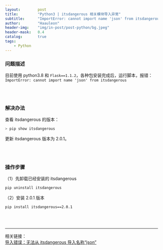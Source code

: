```yaml
---
layout:        post
title:         "Python3 | itsdangerous 相关模块导入异常"
subtitle:      "ImportError: cannot import name 'json' from itsdangerous"
author:        "Haauleon"
header-img:    "img/in-post/post-python/bg.jpeg"
header-mask:   0.4
catalog:       true
tags:
    - Python
---
```



### 问题描述
目前使用 python3.8 和 `Flask==1.1.2`，各种包安装完成后，运行脚本，报错：`ImportError: cannot import name 'json' from itsdangerous`                   

<br>
<br>

### 解决办法
查看 itsdangerous 的版本：    
```bash
> pip show itsdangerous
```

更新 itsdangerous 版本为 2.0.1。             

<br>
<br>

### 操作步骤
（1）先卸载已经安装的 itsdangerous     
```bash
pip uninstall itsdangerous
```

（2）安装 2.0.1 版本            
```bash
pip install itsdangerous==2.0.1
```

<br>
<br>

--- 

相关链接：    
[导入错误：无法从 itsdangerous 导入名称“json”](https://segmentfault.com/q/1010000043254452)
